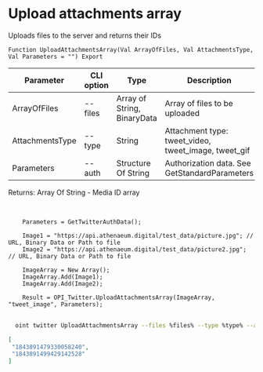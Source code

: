 ﻿---
sidebar_position: 7
---

# Upload attachments array
 Uploads files to the server and returns their IDs



`Function UploadAttachmentsArray(Val ArrayOfFiles, Val AttachmentsType, Val Parameters = "") Export`

  | Parameter | CLI option | Type | Description |
  |-|-|-|-|
  | ArrayOfFiles | --files | Array of String, BinaryData | Array of files to be uploaded |
  | AttachmentsType | --type | String | Attachment type: tweet_video, tweet_image, tweet_gif |
  | Parameters | --auth | Structure Of String | Authorization data. See GetStandardParameters |

  
  Returns:  Array Of String - Media ID array

<br/>




```bsl title="Code example"
    Parameters = GetTwitterAuthData();

    Image1 = "https://api.athenaeum.digital/test_data/picture.jpg"; // URL, Binary Data or Path to file
    Image2 = "https://api.athenaeum.digital/test_data/picture2.jpg"; // URL, Binary Data or Path to file

    ImageArray = New Array();
    ImageArray.Add(Image1);
    ImageArray.Add(Image2);

    Result = OPI_Twitter.UploadAttachmentsArray(ImageArray, "tweet_image", Parameters);
```



```sh title="CLI command example"
    
  oint twitter UploadAttachmentsArray --files %files% --type %type% --auth %auth%

```

```json title="Result"
[
 "1843891479330058240",
 "1843891499429142528"
]
```
